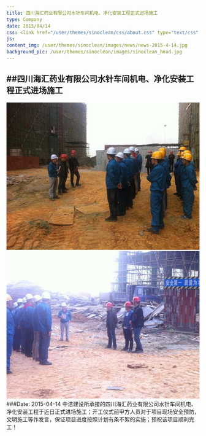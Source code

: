 ```yaml
---
title: 四川海汇药业有限公司水针车间机电、净化安装工程正式进场施工
type: Company
date: 2015/04/14
css: <link href="/user/themes/sinoclean/css/about.css" type="text/css" rel="stylesheet" />
js:
content_img: /user/themes/sinoclean/images/news/news-2015-4-14.jpg
background_pic: /user/themes/sinoclean/images/sinoclean_head.jpg
---
```


##四川海汇药业有限公司水针车间机电、净化安装工程正式进场施工
---



![News1](/user/themes/sinoclean/images/news/news-2015-4-14.jpg)
![News2](/user/themes/sinoclean/images/news/news-2015-4-14-2.jpg)
###Date: 2015-04-14
中洁建设所承接的四川海汇药业有限公司水针车间机电、净化安装工程于近日正式进场施工；开工仪式前甲方人员对于项目现场安全预防，文明施工等作发言，保证项目进度按照计划有条不絮的实施；预祝该项目顺利完工！
